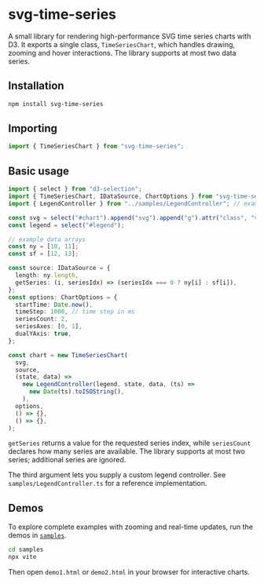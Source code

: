 # svg-time-series

A small library for rendering high-performance SVG time series charts with D3. It exports a single class, `TimeSeriesChart`, which handles drawing, zooming and hover interactions. The library supports at most two data series.

## Installation

```sh
npm install svg-time-series
```

## Importing

```ts
import { TimeSeriesChart } from "svg-time-series";
```

## Basic usage

```ts
import { select } from "d3-selection";
import { TimeSeriesChart, IDataSource, ChartOptions } from "svg-time-series";
import { LegendController } from "../samples/LegendController"; // example

const svg = select("#chart").append("svg").append("g").attr("class", "view");
const legend = select("#legend");

// example data arrays
const ny = [10, 11];
const sf = [12, 13];

const source: IDataSource = {
  length: ny.length,
  getSeries: (i, seriesIdx) => (seriesIdx === 0 ? ny[i] : sf[i]),
};
const options: ChartOptions = {
  startTime: Date.now(),
  timeStep: 1000, // time step in ms
  seriesCount: 2,
  seriesAxes: [0, 1],
  dualYAxis: true,
};

const chart = new TimeSeriesChart(
  svg,
  source,
  (state, data) =>
    new LegendController(legend, state, data, (ts) =>
      new Date(ts).toISOString(),
    ),
  options,
  () => {},
  () => {},
);
```

`getSeries` returns a value for the requested series index, while `seriesCount`
declares how many series are available. The library supports at most two series;
additional series are ignored.

The third argument lets you supply a custom legend controller. See
`samples/LegendController.ts` for a reference implementation.

## Demos

To explore complete examples with zooming and real-time updates, run the demos in [`samples`](../samples).

```sh
cd samples
npx vite
```

Then open `demo1.html` or `demo2.html` in your browser for interactive charts.

